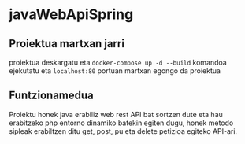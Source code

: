 # javaWebApiSpring

## Proiektua martxan jarri

proiektua deskargatu eta ` docker-compose up -d --build ` komandoa ejekutatu eta ` localhost:80 ` portuan martxan egongo da proiektua

## Funtzionamedua

Proiektu honek java erabiliz web rest API bat sortzen dute eta hau erabitzeko php entorno dinamiko batekin egiten dugu, honek metodo sipleak erabiltzen ditu get, post, pu eta delete petizioa egiteko API-ari.